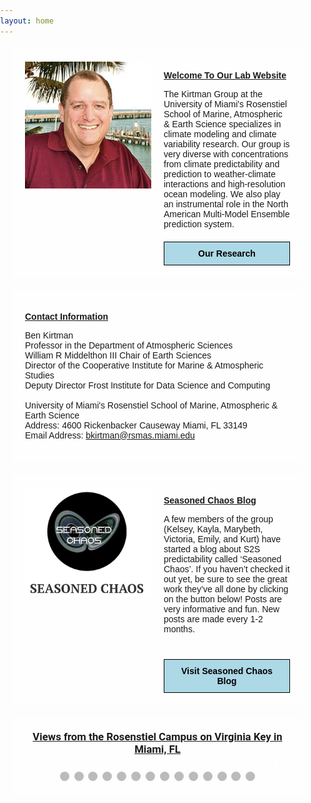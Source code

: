 ```yaml
---
layout: home
---
```

<style>
  @import url('https://fonts.googleapis.com/css2?family=Roboto:wght@700&display=swap'); /* Example of importing a Google Font */

  body {
    background: url('/assets/images/cloud.jpg') no-repeat center center fixed;
    background-size: cover;
    margin: 0;
    padding: 0;
    font-family: 'Arial', sans-serif; /* Default font for the page */
  }
  .navbar {
    margin-bottom: 0;
    border-bottom: none;
  }
  .page-content {
    padding-top: 0; /* Remove any top padding */
  }
  .page-content h1 {
    display: none; /* Hide the large title */
  }
  .content-container {
    background-color: rgba(255, 255, 255, 0.8);
    padding: 20px;
    border-radius: 1px;
    margin: 20px;
  }
  header, .content {
    border: none;
  }
  nav {
    border-bottom: 2px solid #ffffff; /* Adding the white line under the tabs */
  }
  .main-container {
    margin: 0;
    padding: 0;
  }
  .slideshow-container {
    position: relative;
    max-width: 1000px;
    margin: auto;
  }
  .slides {
    display: none;
  }
  .prev, .next {
    cursor: pointer;
    position: absolute;
    top: 50%;
    width: auto;
    margin-top: -22px;
    padding: 16px;
    color: white;
    font-weight: bold;
    font-size: 18px;
    transition: 0.6s ease;
    border-radius: 0 3px 3px 0;
    user-select: none;
  }
  .next {
    right: 0;
    border-radius: 3px 0 0 3px;
  }
  .prev:hover, .next:hover {
    background-color: rgba(0, 0, 0, 0.8);
  }
  .dot {
    cursor: pointer;
    height: 15px;
    width: 15px;
    margin: 0 2px;
    background-color: #bbb;
    border-radius: 50%;
    display: inline-block;
    transition: background-color 0.6s ease;
  }
  .active, .dot:hover {
    background-color: #717171;
  }
  .slideshow-title {
    text-align: center;
    font-weight: bold;
    text-decoration: underline;
    font-size: 1.2em; /* Adjusted font size */
    margin-bottom: 10px;
    font-family: 'Roboto', sans-serif; /* Font for the slideshow title */
  }
  .research-box {
    margin-top: 20px;
    padding: 10px;
    background-color: lightblue;
    border: 1px solid #000;
    text-align: center;
  }
  .research-box a {
    text-decoration: none;
    font-weight: bold;
    color: black;
  }
</style>

<div class="main-container">
  <div class="content-container" style="display: flex;">
    <div style="flex: 1; display: flex; flex-direction: column; align-items: center; padding-right: 20px;">
      <img src="/assets/images/kirtman_pic.jpg" alt="Dr. Benjamin Kirtman" class="large-image" style="width: 100%; height: auto;">
    </div>
    <div style="flex: 1;">
      <p style="font-weight: bold; text-decoration: underline;">Welcome To Our Lab Website</p>
      <p>
        The Kirtman Group at the University of Miami's Rosenstiel School of Marine, Atmospheric & Earth Science specializes in climate modeling and climate variability research. Our group is very diverse with concentrations from climate predictability and prediction to weather-climate interactions and high-resolution ocean modeling. We also play an instrumental role in the North American Multi-Model Ensemble prediction system.
      </p>
      <div class="research-box">
        <a href="/research">Our Research</a>
      </div>
    </div>
  </div>

  <div class="content-container" style="display: flex;">
    <div style="flex: 1;">
      <p style="font-weight: bold; text-decoration: underline;">Contact Information</p>
      <p>
        Ben Kirtman<br>
        Professor in the Department of Atmospheric Sciences<br>
        William R Middelthon III Chair of Earth Sciences<br>
        Director of the Cooperative Institute for Marine & Atmospheric Studies<br>
        Deputy Director Frost Institute for Data Science and Computing<br>
        <br>
        University of Miami's Rosenstiel School of Marine, Atmospheric & Earth Science<br>
        Address: 4600 Rickenbacker Causeway Miami, FL 33149<br>
        Email Address: <a href="mailto:bkirtman@rsmas.miami.edu">bkirtman@rsmas.miami.edu</a>
      </p>
    </div>
  </div>

  <div class="content-container" style="display: flex;">
    <div style="flex: 1; display: flex; flex-direction: column; align-items: center; padding-right: 20px;">
      <img src="/assets/images/seasoned_chaos.jpg" alt="Seasoned Chaos Blog" class="large-image" style="width: 100%; height: auto;">
    </div>
    <div style="flex: 1;">
      <p style="font-weight: bold; text-decoration: underline;">Seasoned Chaos Blog</p>
      <p>
        A few members of the group (Kelsey, Kayla, Marybeth, Victoria, Emily, and Kurt) have started a blog about S2S predictability called ‘Seasoned Chaos’. If you haven’t checked it out yet, be sure to see the great work they’ve all done by clicking on the button below! Posts are very informative and fun. New posts are made every 1-2 months.
      </p>
      <div style="margin-top: 40px; padding: 10px; background-color: lightblue; border: 1px solid #000; text-align: center;">
        <a href="https://seasonedchaos.github.io/" style="text-decoration: none; font-weight: bold; color: black;">Visit Seasoned Chaos Blog</a>
      </div>
    </div>
  </div>

  <div class="content-container">
    <div class="slideshow-title">
      Views from the Rosenstiel Campus on Virginia Key in Miami, FL
    </div>
    <div class="slideshow-container">
      <div class="slides fade">
        <img src="/assets/images/pic1.jpg" style="width:100%">
      </div>
      <div class="slides fade">
        <img src="/assets/images/pic2.jpg" style="width:100%">
      </div>
      <div class="slides fade">
        <img src="/assets/images/pic3.jpg" style="width:100%">
      </div>
      <div class="slides fade">
        <img src="/assets/images/pic4.jpg" style="width:100%">
      </div>
      <div class="slides fade">
        <img src="/assets/images/pic5.jpg" style="width:100%">
      </div>
      <div class="slides fade">
        <img src="/assets/images/pic6.jpg" style="width:100%">
      </div>
      <div class="slides fade">
        <img src="/assets/images/pic7.jpg" style="width:100%">
      </div>
      <div class="slides fade">
        <img src="/assets/images/pic8.jpg" style="width:100%">
      </div>
      <div class="slides fade">
        <img src="/assets/images/pic9.jpg" style="width:100%">
      </div>
      <div class="slides fade">
        <img src="/assets/images/pic10.jpg" style="width:100%">
      </div>
      <div class="slides fade">
        <img src="/assets/images/pic11.jpg" style="width:100%">
      </div>
      <div class="slides fade">
        <img src="/assets/images/pic12.jpg" style="width:100%">
      </div>
      <div class="slides fade">
        <img src="/assets/images/pic13.jpg" style="width:100%">
      </div>
      <div class="slides fade">
        <img src="/assets/images/pic14.jpg" style="width:100%">
      </div>
      <a class="prev" onclick="plusSlides(-1)">&#10094;</a>
      <a class="next" onclick="plusSlides(1)">&#10095;</a>
    </div>
    <br>
    <div style="text-align:center">
      <span class="dot" onclick="currentSlide(1)"></span>
      <span class="dot" onclick="currentSlide(2)"></span>
      <span class="dot" onclick="currentSlide(3)"></span>
      <span class="dot" onclick="currentSlide(4)"></span>
      <span class="dot" onclick="currentSlide(5)"></span>
      <span class="dot" onclick="currentSlide(6)"></span>
      <span class="dot" onclick="currentSlide(7)"></span>
      <span class="dot" onclick="currentSlide(8)"></span>
      <span class="dot" onclick="currentSlide(9)"></span>
      <span class="dot" onclick="currentSlide(10)"></span>
      <span class="dot" onclick="currentSlide(11)"></span>
      <span class="dot" onclick="currentSlide(12)"></span>
      <span class="dot" onclick="currentSlide(13)"></span>
      <span class="dot" onclick="currentSlide(14)"></span>
    </div>
  </div>
</div>

<script>
  let slideIndex = 0;
  showSlides();

  function showSlides() {
    let slides = document.getElementsByClassName("slides");
    let dots = document.getElementsByClassName("dot");
    for (let i = 0; i < slides.length; i++) {
      slides[i].style.display = "none";
    }
    slideIndex++;
    if (slideIndex > slides.length) {
      slideIndex = 1;
    }
    for (let i = 0; dots && i < dots.length; i++) {
      dots[i].className = dots[i].className.replace(" active", "");
    }
    if (slides[slideIndex - 1]) {
      slides[slideIndex - 1].style.display = "block";
      dots[slideIndex - 1].className += " active";
    }
    setTimeout(showSlides, 3000); // Change image every 3 seconds
  }

  function plusSlides(n) {
    showSlides(slideIndex += n);
  }

  function currentSlide(n) {
    showSlides(slideIndex = n);
  }
</script>
